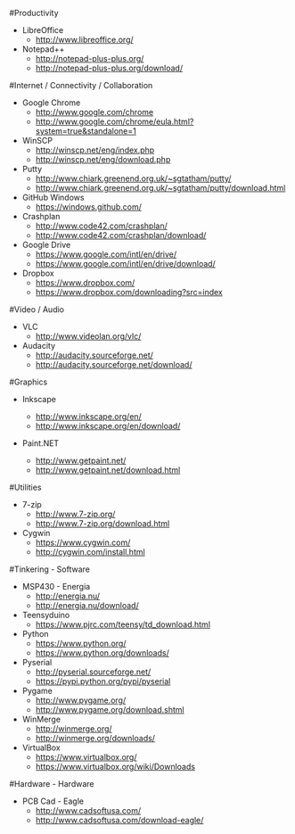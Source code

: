 #Productivity
- LibreOffice
  - http://www.libreoffice.org/
- Notepad++
  - http://notepad-plus-plus.org/
  - http://notepad-plus-plus.org/download/
  
#Internet / Connectivity / Collaboration
- Google Chrome
  - http://www.google.com/chrome
  - http://www.google.com/chrome/eula.html?system=true&standalone=1
- WinSCP
  - http://winscp.net/eng/index.php
  - http://winscp.net/eng/download.php
- Putty
  - http://www.chiark.greenend.org.uk/~sgtatham/putty/
  - http://www.chiark.greenend.org.uk/~sgtatham/putty/download.html
- GitHub Windows
  - https://windows.github.com/
- Crashplan
  - http://www.code42.com/crashplan/
  - http://www.code42.com/crashplan/download/
- Google Drive
  - https://www.google.com/intl/en/drive/
  - https://www.google.com/intl/en/drive/download/
- Dropbox 
  - https://www.dropbox.com/
  - https://www.dropbox.com/downloading?src=index

#Video / Audio
- VLC
  - http://www.videolan.org/vlc/
- Audacity
  - http://audacity.sourceforge.net/
  - http://audacity.sourceforge.net/download/

#Graphics
- Inkscape
  - http://www.inkscape.org/en/
  - http://www.inkscape.org/en/download/

- Paint.NET
  - http://www.getpaint.net/
  - http://www.getpaint.net/download.html

#Utilities
- 7-zip
  - http://www.7-zip.org/
  - http://www.7-zip.org/download.html
- Cygwin
  - https://www.cygwin.com/
  - http://cygwin.com/install.html
  
#Tinkering - Software
- MSP430 - Energia
  - http://energia.nu/
  - http://energia.nu/download/
- Teensyduino
  - https://www.pjrc.com/teensy/td_download.html
- Python
  - https://www.python.org/
  - https://www.python.org/downloads/
- Pyserial
  - http://pyserial.sourceforge.net/
  - https://pypi.python.org/pypi/pyserial
- Pygame
  - http://www.pygame.org/
  - http://www.pygame.org/download.shtml
- WinMerge
  - http://winmerge.org/
  - http://winmerge.org/downloads/
- VirtualBox
  - https://www.virtualbox.org/
  - https://www.virtualbox.org/wiki/Downloads

#Hardware - Hardware
- PCB Cad - Eagle
  - http://www.cadsoftusa.com/
  - http://www.cadsoftusa.com/download-eagle/















